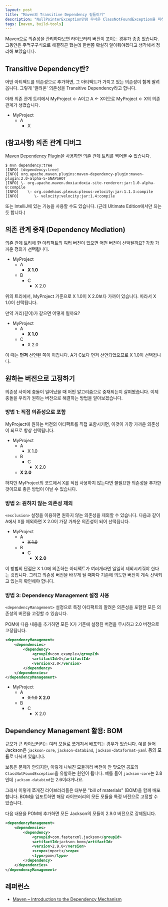 ```yaml
---
layout: post
title: "Maven의 Transitive Dependency 길들이기"
description: "NullPointerException만큼 무서운 ClassNotFoundException을 피하는 방법"
tags: [maven, build-tools]
---
```


Maven으로 의존성을 관리하다보면 라이브러리 버전이 꼬이는 경우가 종종 있습니다. 그동안은 주먹구구식으로 해결하곤 했는데 한번쯤 확실히 알아둬야겠다고 생각해서 정리해 보았습니다.


## Transitive Dependency란?

어떤 아티팩트를 의존성으로 추가하면, 그 아티팩트가 가지고 있는 의존성이 함께 딸려옵니다. 그렇게 '딸려온' 의존성을 Transitive Dependency라고 합니다.

아래 의존 관계 트리에서 MyProject &larr; A이고 A &larr; X이므로 MyProject &larr; X의 의존 관계가 생겼습니다.

* MyProject
    * A
        * X


## (참고사항) 의존 관계 디버그

[Maven Dependency Plugin](https://maven.apache.org/plugins/maven-dependency-plugin/)을 사용하면 의존 관계 트리를 찍어볼 수 있습니다.

```
$ mvn dependency:tree
[INFO] [dependency:tree]
[INFO] org.apache.maven.plugins:maven-dependency-plugin:maven-plugin:2.0-alpha-5-SNAPSHOT
[INFO] \- org.apache.maven.doxia:doxia-site-renderer:jar:1.0-alpha-8:compile
[INFO]    \- org.codehaus.plexus:plexus-velocity:jar:1.1.3:compile
[INFO]       \- velocity:velocity:jar:1.4:compile
```

또는 IntelliJ에 있는 기능을 사용할 수도 있습니다. (근데 Ultimate Edition에서만 되는 듯 합니다.)


## 의존 관계 중재 (Dependency Mediation)

의존 관계 트리에 한 아티팩트의 여러 버전이 있으면 어떤 버전이 선택될까요? 가장 가까운 정의가 선택됩니다.

* MyProject
    * A
        * **X 1.0**
    * B
        * C
            * X 2.0

위의 트리에서, MyProject 기준으로 X 1.0이 X 2.0보다 가까이 있습니다. 따라서 X 1.0이 선택됩니다.

만약 거리(깊이)가 같으면 어떻게 될까요?

* MyProject
    * A
        * **X 1.0**
    * C
        * X 2.0

이 때는 **먼저** 선언된 쪽이 이깁니다. A가 C보다 먼저 선언되었으므로 X 1.0이 선택됩니다.


## 원하는 버전으로 고정하기

의존성 사이에 충돌이 일어났을 때 어떤 알고리즘으로 중재되는지 살펴봤습니다. 이제 충돌을 우리가 원하는 버전으로 해결하는 방법을 알아보겠습니다.

### 방법 1: 직접 의존성으로 포함

MyProject에 원하는 버전의 아티팩트를 직접 포함시키면, 이것이 가장 가까운 의존성이 되므로 항상 선택됩니다.

* MyProject
    * A
        * X 1.0
    * B
        * C
            * X 2.0
    * **X 2.0**

하지만 MyProject의 코드에서 X를 직접 사용하지 않는다면 불필요한 의존성을 추가한 것이므로 좋은 방법이 아닐 수 있습니다.

### 방법 2: 원하지 않는 의존성 제외

`<exclusion>` 설정을 이용하면 원하지 않는 의존성을 제외할 수 있습니다. 다음과 같이 A에서 X를 제외하면 X 2.0이 가장 가까운 의존성이 되어 선택됩니다.

* MyProject
    * A
        * <del>X 1.0</del>
    * B
        * C
            * **X 2.0**

이 방법의 단점은 X 1.0에 의존하는 아티팩트가 여러개라면 일일히 제외시켜줘야 한다는 것입니다. 그리고 의존성 버전을 바꾸게 될 때마다 기존에 의도한 버전이 계속 선택되고 있는지 확인해야 합니다.

### 방법 3: Dependency Management 설정 사용

`<dependencyManagement>` 설정으로 특정 아티팩트의 딸려온 의존성을 포함한 모든 의존성의 버전을 고정할 수 있습니다.

POM에 다음 내용을 추가하면 모든 X가 기존에 설정된 버전을 무시하고 2.0 버전으로 고정됩니다.

```xml
<dependencyManagement>
    <dependencies>
        <dependency>
            <groupId>com.example</groupId>
            <artifactId>X</artifactId>
            <version>2.0</version>
        </dependency>
    </dependencies>
</dependencyManagement>
```

* MyProject
    * A
        * <del>X 1.0</del> **X 2.0**
    * B
        * C
            * X 2.0


## Dependency Management 활용: BOM

규모가 큰 라이브러리는 여러 모듈로 쪼개져서 배포되는 경우가 있습니다. 예를 들어 Jackson은 `jackson-core`, `jackson-databind`, `jackson-dataformat-yaml` 등의 모듈로 나눠져 있습니다.

보통은 문제가 안되지만, 이렇게 나눠진 모듈끼리 버전이 안 맞으면 공포의 `ClassNotFoundException`을 유발하는 원인이 됩니다. 예를 들어 `jackson-core`는 2.8인데 `jackson-databind`는 2.6이라거나요.

그래서 이렇게 쪼개진 라이브러리들은 대부분 "bill of materials" (BOM)을 함께 배포합니다. BOM을 임포트하면 해당 라이브러리의 모든 모듈을 특정 버전으로 고정할 수 있습니다.

다음 내용을 POM에 추가하면 모든 Jackson의 모듈이 2.9.0 버전으로 강제됩니다.

```xml
<dependencyManagement>
    <dependencies>
        <dependency>
            <groupId>com.fasterxml.jackson</groupId>
            <artifactId>jackson-bom</artifactId>
            <version>2.9.0</version>
            <scope>import</scope>
            <type>pom</type>
        </dependency>
    </dependencies>
</dependencyManagement>
```

## 레퍼런스

* [Maven &#x2013; Introduction to the Dependency Mechanism](http://maven.apache.org/guides/introduction/introduction-to-dependency-mechanism.html)
